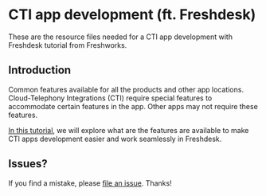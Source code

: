 # CTI app development (ft. Freshdesk)

These are the resource files needed for a CTI app development with Freshdesk tutorial from Freshworks.

## Introduction

Common features available for all the products and other app locations. Cloud-Telephony Integrations (CTI) require special features to accommodate certain features in the app. Other apps may not require these features.

[In this tutorial](https://developers.freshworks.com/tutorials/codelabs/develop-cti-app-for-freshdesk), we will explore what are the features are available to make CTI apps development easier and work seamlessly in Freshdesk.

## Issues?

If you find a mistake, please [file an issue](https://github.com/freshworks-developers/cti-tutorial-freshdesk/issues/new). Thanks!
